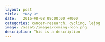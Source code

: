 ```yaml
---
layout: post
title:  "Day 3"
date:   2016-08-08 09:00:00 +0000
categories: cancer-research, cycling, lejog
image: /assets/images/coming-soon.png
description: This is a description
---
```

